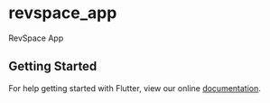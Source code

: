 # revspace_app

RevSpace App

## Getting Started

For help getting started with Flutter, view our online
[documentation](https://flutter.io/).
